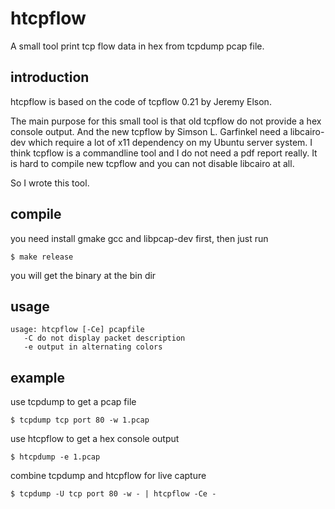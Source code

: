 htcpflow
==========
A small tool print tcp flow data in hex from tcpdump pcap file.

introduction
------------
htcpflow is based on the code of tcpflow 0.21 by Jeremy Elson.

The main purpose for this small tool is that old tcpflow do not
provide a hex console output. And the new tcpflow by Simson L. Garfinkel
need a libcairo-dev which require a lot of x11 dependency on my Ubuntu server system.
I think tcpflow is a commandline tool and I do not need a pdf report really.
It is hard to compile new tcpflow and you can not disable libcairo at all.

So I wrote this tool.

compile
-------
you need install gmake gcc and libpcap-dev first, then just run

    $ make release

you will get the binary at the bin dir

usage
-----
    usage: htcpflow [-Ce] pcapfile
       -C do not display packet description
       -e output in alternating colors

example
-------
use tcpdump to get a pcap file

    $ tcpdump tcp port 80 -w 1.pcap

use htcpflow to get a hex console output

    $ htcpdump -e 1.pcap

combine tcpdump and htcpflow for live capture

    $ tcpdump -U tcp port 80 -w - | htcpflow -Ce - 

